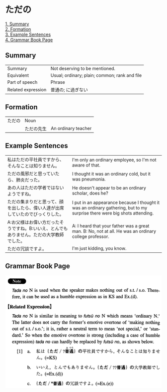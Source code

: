 # ただの

[1. Summary](#summary)<br>
[2. Formation](#formation)<br>
[3. Example Sentences](#example-sentences)<br>
[4. Grammar Book Page](#grammar-book-page)<br>


## Summary

<table><tr>   <td>Summary</td>   <td>Not deserving to be mentioned.</td></tr><tr>   <td>Equivalent</td>   <td>Usual; ordinary; plain; common; rank and file</td></tr><tr>   <td>Part of speech</td>   <td>Phrase</td></tr><tr>   <td>Related expression</td>   <td>普通の; に過ぎない</td></tr></table>

## Formation

<table class="table"><tbody><tr class="tr head"><td class="td"><span class="concept">ただの</span></td><td class="td"><span class="concept"></span><span>Noun</span></td><td class="td"></td></tr><tr class="tr"><td class="td"></td><td class="td"><span class="concept">ただの</span><span>先生</span></td><td class="td"><span>An ordinary teacher</span></td></tr></tbody></table>

## Example Sentences

<table><tr>   <td>私はただの平社員ですから、そんなことは知りません。</td>   <td>I'm only an ordinary employee, so I'm not aware of that.</td></tr><tr>   <td>ただの風邪だと思っていたら、肺炎だった。</td>   <td>I thought it was an ordinary cold, but it was pneumonia.</td></tr><tr>   <td>あの人はただの学者ではないようですね。</td>   <td>He doesn't appear to be an ordinary scholar, does he?</td></tr><tr>   <td>ただの集まりだと思って、顔を出したら、偉い人達が出席していたのでびっくりした。</td>   <td>I put in an appearance because I thought it was an ordinary gathering, but to my surprise there were big shots attending.</td></tr><tr>   <td>A:お父様はお偉い方だったそうですね。B:いいえ、とんでもありません。ただの大学教師でした。</td>   <td>A: I heard that your father was a great man. B: No, not at all. He was an ordinary college professor.</td></tr><tr>   <td>ただの冗談ですよ。</td>   <td>I'm just kidding, you know.</td></tr></table>

## Grammar Book Page

![](../img/Intermediateただの.png)

